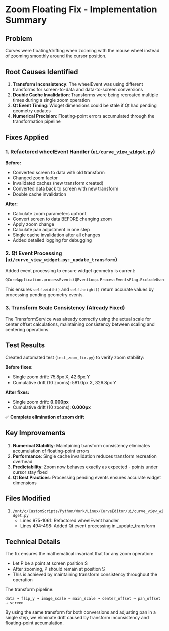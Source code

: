 # Zoom Floating Fix - Implementation Summary

## Problem
Curves were floating/drifting when zooming with the mouse wheel instead of zooming smoothly around the cursor position.

## Root Causes Identified

1. **Transform Inconsistency**: The wheelEvent was using different transforms for screen-to-data and data-to-screen conversions
2. **Double Cache Invalidation**: Transforms were being recreated multiple times during a single zoom operation
3. **Qt Event Timing**: Widget dimensions could be stale if Qt had pending geometry updates
4. **Numerical Precision**: Floating-point errors accumulated through the transformation pipeline

## Fixes Applied

### 1. Refactored wheelEvent Handler (`ui/curve_view_widget.py`)

**Before:**
- Converted screen to data with old transform
- Changed zoom factor
- Invalidated caches (new transform created)
- Converted data back to screen with new transform
- Double cache invalidation

**After:**
- Calculate zoom parameters upfront
- Convert screen to data BEFORE changing zoom
- Apply zoom change
- Calculate pan adjustment in one step
- Single cache invalidation after all changes
- Added detailed logging for debugging

### 2. Qt Event Processing (`ui/curve_view_widget.py:_update_transform`)

Added event processing to ensure widget geometry is current:
```python
QCoreApplication.processEvents(QEventLoop.ProcessEventsFlag.ExcludeUserInputEvents)
```

This ensures `self.width()` and `self.height()` return accurate values by processing pending geometry events.

### 3. Transform Scale Consistency (Already Fixed)

The TransformService was already correctly using the actual scale for center offset calculations, maintaining consistency between scaling and centering operations.

## Test Results

Created automated test (`test_zoom_fix.py`) to verify zoom stability:

**Before fixes:**
- Single zoom drift: 75.8px X, 42.6px Y
- Cumulative drift (10 zooms): 581.0px X, 326.8px Y

**After fixes:**
- Single zoom drift: **0.000px**
- Cumulative drift (10 zooms): **0.000px**

✅ **Complete elimination of zoom drift**

## Key Improvements

1. **Numerical Stability**: Maintaining transform consistency eliminates accumulation of floating-point errors
2. **Performance**: Single cache invalidation reduces transform recreation overhead
3. **Predictability**: Zoom now behaves exactly as expected - points under cursor stay fixed
4. **Qt Best Practices**: Processing pending events ensures accurate widget dimensions

## Files Modified

1. `/mnt/c/CustomScripts/Python/Work/Linux/CurveEditor/ui/curve_view_widget.py`
   - Lines 975-1061: Refactored wheelEvent handler
   - Lines 494-498: Added Qt event processing in _update_transform

## Technical Details

The fix ensures the mathematical invariant that for any zoom operation:
- Let P be a point at screen position S
- After zooming, P should remain at position S
- This is achieved by maintaining transform consistency throughout the operation

The transform pipeline:
```
data → flip_y → image_scale → main_scale → center_offset → pan_offset → screen
```

By using the same transform for both conversions and adjusting pan in a single step, we eliminate drift caused by transform inconsistency and floating-point accumulation.
